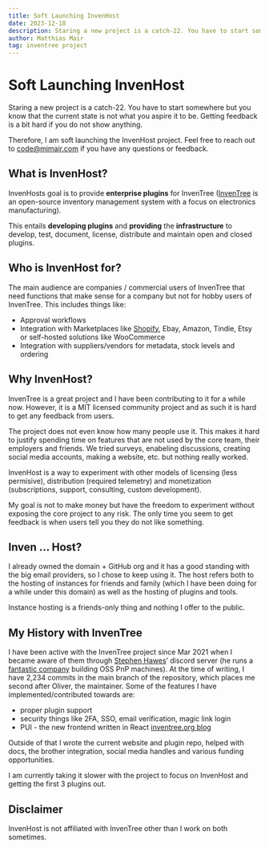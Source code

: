 ```yaml
---
title: Soft Launching InvenHost
date: 2023-12-18
description: Staring a new project is a catch-22. You have to start somewhere.
author: Matthias Mair
tag: inventree project
---
```


# Soft Launching InvenHost

Staring a new project is a catch-22. You have to start somewhere but you know that the current state is not what you aspire it to be. Getting feedback is a bit hard if you do not show anything.

Therefore, I am soft launching the InvenHost project. Feel free to reach out to code@mjmair.com if you have any questions or feedback.

## What is InvenHost?

InvenHosts goal is to provide **enterprise plugins** for InvenTree ([InvenTree](https://inventree.org/) is an open-source inventory management system with a focus on electronics manufacturing).

This entails **developing plugins** and **providing** the **infrastructure** to develop, test, document, license, distribute and maintain open and closed plugins.

## Who is InvenHost for?

The main audience are companies / commercial users of InvenTree that need functions that make sense for a company but not for hobby users of InvenTree. This includes things like:
- Approval workflows
- Integration with Marketplaces like [Shopify](https://github.com/matmair/inventree-shopify), Ebay, Amazon, Tindie, Etsy or self-hosted solutions like WooCommerce
- Integration with suppliers/vendors for metadata, stock levels and ordering

## Why InvenHost?

InvenTree is a great project and I have been contributing to it for a while now. However, it is a MIT licensed community project and as such it is hard to get any feedback from users.

The project does not even know how many people use it. This makes it hard to justify spending time on features that are not used by the core team, their employers and friends. We tried surveys, enabeling discussions, creating social media accounts, making a website, etc. but nothing really worked.

InvenHost is a way to experiment with other models of licensing (less permisive), distribution (required telemetry) and monetization (subscriptions, support, consulting, custom development).

My goal is not to make money but have the freedom to experiment without exposing the core project to any risk.
The only time you seem to get feedback is when users tell you they do not like something.

## Inven ... Host?

I already owned the domain + GitHub org and it has a good standing with the big email providers, so I chose to keep using it.
The host refers both to the hosting of instances for friends and family (which I have been doing for a while under this domain) as well as the hosting of plugins and tools.

Instance hosting is a friends-only thing and nothing I offer to the public.

## My History with InvenTree

I have been active with the InvenTree project since Mar 2021 when I became aware of them through [Stephen Hawes](https://stephenhawes.com/)’ discord server (he runs a [fantastic company](https://www.opulo.io/) building OSS PnP machines).
At the time of writing, I have 2,234 commits in the main branch of the repository, which places me second after Oliver, the maintainer.
Some of the features I have implemented/contributed towards are:
- proper plugin support
- security things like 2FA, SSO, email verification, magic link login
- PUI - the new frontend written in React [inventree.org blog](https://inventree.org/blog/2023/08/28/react)

Outside of that I wrote the current website and plugin repo, helped with docs, the brother integration, social media handles and various funding opportunities.

I am currently taking it slower with the project to focus on InvenHost and getting the first 3 plugins out.

## Disclaimer

InvenHost is not affiliated with InvenTree other than I work on both sometimes.
